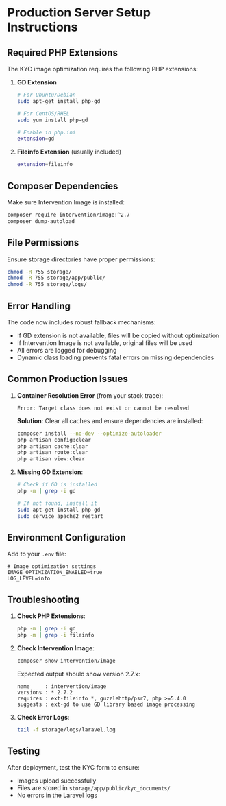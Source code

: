 # Production Server Setup Instructions

## Required PHP Extensions

The KYC image optimization requires the following PHP extensions:

1. **GD Extension**
   ```bash
   # For Ubuntu/Debian
   sudo apt-get install php-gd
   
   # For CentOS/RHEL
   sudo yum install php-gd
   
   # Enable in php.ini
   extension=gd
   ```

2. **Fileinfo Extension** (usually included)
   ```bash
   extension=fileinfo
   ```

## Composer Dependencies

Make sure Intervention Image is installed:

```bash
composer require intervention/image:^2.7
composer dump-autoload
```

## File Permissions

Ensure storage directories have proper permissions:

```bash
chmod -R 755 storage/
chmod -R 755 storage/app/public/
chmod -R 755 storage/logs/
```

## Error Handling

The code now includes robust fallback mechanisms:

- If GD extension is not available, files will be copied without optimization
- If Intervention Image is not available, original files will be used
- All errors are logged for debugging
- Dynamic class loading prevents fatal errors on missing dependencies

## Common Production Issues

1. **Container Resolution Error** (from your stack trace):
   ```
   Error: Target class does not exist or cannot be resolved
   ```
   
   **Solution**: Clear all caches and ensure dependencies are installed:
   ```bash
   composer install --no-dev --optimize-autoloader
   php artisan config:clear
   php artisan cache:clear
   php artisan route:clear
   php artisan view:clear
   ```

2. **Missing GD Extension**:
   ```bash
   # Check if GD is installed
   php -m | grep -i gd
   
   # If not found, install it
   sudo apt-get install php-gd
   sudo service apache2 restart
   ```

## Environment Configuration

Add to your `.env` file:

```env
# Image optimization settings
IMAGE_OPTIMIZATION_ENABLED=true
LOG_LEVEL=info
```

## Troubleshooting

1. **Check PHP Extensions**:
   ```bash
   php -m | grep -i gd
   php -m | grep -i fileinfo
   ```

2. **Check Intervention Image**:
   ```bash
   composer show intervention/image
   ```
   
   Expected output should show version 2.7.x:
   ```
   name     : intervention/image
   versions : * 2.7.2
   requires : ext-fileinfo *, guzzlehttp/psr7, php >=5.4.0
   suggests : ext-gd to use GD library based image processing
   ```

3. **Check Error Logs**:
   ```bash
   tail -f storage/logs/laravel.log
   ```

## Testing

After deployment, test the KYC form to ensure:
- Images upload successfully
- Files are stored in `storage/app/public/kyc_documents/`
- No errors in the Laravel logs
